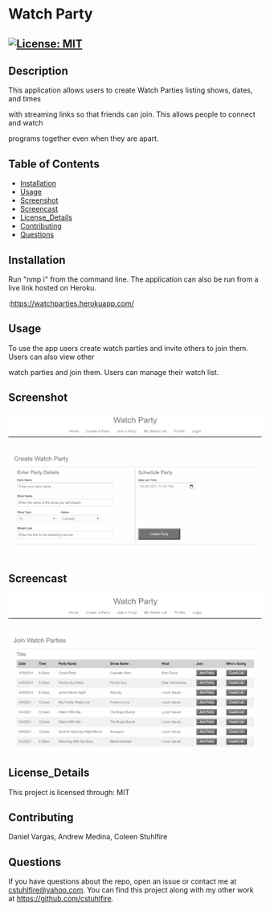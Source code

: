 # Watch Party
## [![License: MIT](https://img.shields.io/badge/License-MIT-blue.svg)](https://opensource.org/licenses/MIT)
## Description 
This application allows users to create Watch Parties listing shows, dates, and times 

with streaming links so that friends can join. This allows people to connect and watch

programs together even when they are apart.
## Table of Contents
- [Installation](#installation)
- [Usage](#usage)
- [Screenshot](#screenshot)
- [Screencast](#screencast)
- [License_Details](#license_details)
- [Contributing](#contributing) 
- [Questions](#questions)
## Installation
Run "nmp i" from the command line. The application can also be run from a live link hosted on Heroku. 

:https://watchparties.herokuapp.com/
## Usage
To use the app users create watch parties and invite others to join them. Users can also view other 

watch parties and join them. Users can manage their watch list.
## Screenshot
![Screenshot](./Screenshot.PNG)
## Screencast
![Screenshot](./Screenshot2.PNG)
## License_Details
This project is licensed through: MIT

## Contributing

Daniel Vargas, Andrew Medina, Coleen Stuhlfire

## Questions

If you have questions about the repo, open an issue or contact me at 
cstuhlfire@yahoo.com. You can find this project along with my other work 
at https://github.com/cstuhlfire.

